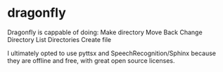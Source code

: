 # dragonfly

Dragonfly is cappable of doing:
Make directory
Move Back
Change Directory
List Directories
Create file


I ultimately opted to use pyttsx and SpeechRecognition/Sphinx because they are offline and free, with great open source licenses.



